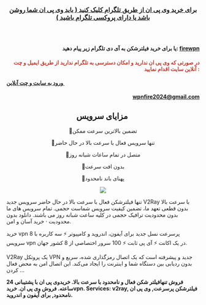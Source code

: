 <h3 style="text-align:center"><a href="https://t.me/Firewpn" rel="nofollow">برای خرید وی پی ان از طریق تلگرام کلیک کنید ( باید وی پی ان شما روشن باشد یا دارای پروکسی تلگرام باشید )</a></h3>

<h3 style="text-align:center"><strong>&nbsp;</strong></h3>

<h4 style="text-align:right">یا برای خرید فیلترشکن به آی دی تلگرام زیر پیام دهید: <a href="https://t.me/Firewpn" rel="nofollow">firewpn</a></h4>

<h4 style="text-align:right"><strong><span style="color:#c0392b">&nbsp;در صورتی که وی پی ان ندارید و امکان دسترسی به تلگرام ندارید از طریق ایمیل و چت آنلاین سایت اقدام نمایید :</span></strong></h4>

<p><a href="https://fireads.shop"><strong>ورود به سایت و چت آنلاین&nbsp;</strong></a></p>


<h4 style="text-align:right"><a href="mailto:wpnfire2024@gmail.com">wpnfire2024@gmail.com</a></h4>


<h2 style="text-align:center"><strong>مزایای سرویس&nbsp;</strong></h2>

<p style="text-align:center">🔵تضمین بالاترین سرعت ممکن</p>

<p style="text-align:center">🔵تنها سرویس فعال با سرعت بالا در حال حاضر</p>

<p style="text-align:center">🔵متصل در تمام ساعات شبانه روز</p>

<p style="text-align:center">🔵بدون افت سرعت</p>

<p style="text-align:center">🔵پهنای باند نامحدود</p>

<p style="text-align:center"><a href="https://i.postimg.cc/nrhh4qCN/what-is-a-vpn.jpg" rel="noopener noreferrer nofollow" target="_blank"><img src="https://i.postimg.cc/nrhh4qCN/what-is-a-vpn.jpg" /></a></p>

<p>تنها فیلترشکن فعال با سرعت بالا در حال حاضر سرویس جدید V2Ray با سرعت بالا بدون قطعی تعهد ما، تضمین کیفیت سرویس شماست حجمی. تمام سرویس&zwnj; های ما بدون محدودیت ترافیک حجمی در کلیه ساعت شبانه روز می&zwnj; باشند. دانلود بدون محدودیت &middot; خرید آسان و امن.</p>

<p>خرید vpn پرسرعت نسل جدید برای آیفون، اندروید و کامپیوتر ⚡ سه کاربره با 8 سرویس vpn در یک اکانت ⚡ آی پی ثابت ⚡ 100 سرور اختصاصی از 8 کشور جهان.</p>

<p>V2Ray یک پروتکل VPN جدید و پیشرفته است که یک اتصال رمزگذاری شده، سریع و بدون ردیابی بین دستگاه شما و اینترنت را ایجاد می&zwnj;کند. این اتصال امن به محض فعال کردن ...</p>

<p><strong>فروش تنهافیلتر شکن فعال و نامحدود با سرعت بالا. خریدوی پی ان با پشتیبانی 24 ساعته. فروش وی پی ان. خریدvpn. Services: v2ray, فیلترشکن پرسرعت, وی پی ان نامحدود, برای آیفون و اندروید.</strong></p>

<p>&nbsp; <!-- Google tag (gtag.js) --></p>

